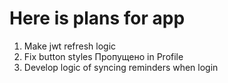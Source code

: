 # Here is plans for app
1. Make jwt refresh logic
2. Fix button styles Пропущено in Profile
3. Develop logic of syncing reminders when login
